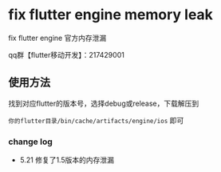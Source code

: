 # fix flutter engine memory leak

fix flutter engine 官方内存泄漏

qq群【flutter移动开发】：217429001

## 使用方法

找到对应flutter的版本号，选择debug或release，下载解压到

`你的flutter目录/bin/cache/artifacts/engine/ios`  即可


### change log

* 5.21 修复了1.5版本的内存泄漏 
